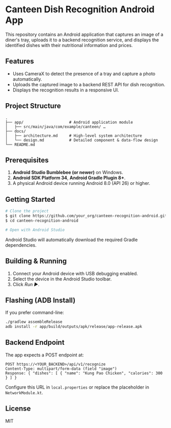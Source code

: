 # Canteen Dish Recognition Android App

This repository contains an Android application that captures an image of a diner's tray, uploads it to a backend recognition service, and displays the identified dishes with their nutritional information and prices.

## Features
- Uses CameraX to detect the presence of a tray and capture a photo automatically.
- Uploads the captured image to a backend REST API for dish recognition.
- Displays the recognition results in a responsive UI.

## Project Structure
```
.
├── app/                    # Android application module
│   ├── src/main/java/com/example/canteen/ …
├── docs/
│   ├── architecture.md     # High-level system architecture
│   └── design.md           # Detailed component & data-flow design
└── README.md
```

## Prerequisites
1. **Android Studio Bumblebee (or newer)** on Windows.
2. **Android SDK Platform 34**, **Android Gradle Plugin 8+**.
3. A physical Android device running Android 8.0 (API 26) or higher.

## Getting Started
```bash
# Clone the project
$ git clone https://github.com/your_org/canteen-recognition-android.git
$ cd canteen-recognition-android

# Open with Android Studio
```
Android Studio will automatically download the required Gradle dependencies. 

## Building & Running
1. Connect your Android device with USB debugging enabled.
2. Select the device in the Android Studio toolbar.
3. Click *Run ▶️*.

## Flashing (ADB Install)
If you prefer command-line:
```bash
./gradlew assembleRelease
adb install -r app/build/outputs/apk/release/app-release.apk
```

## Backend Endpoint
The app expects a POST endpoint at:
```
POST https://<YOUR_BACKEND>/api/v1/recognize
Content-Type: multipart/form-data (field "image")
Response: { "dishes": [ { "name": "Kung Pao Chicken", "calories": 300 } ] }
```
Configure this URL in `local.properties` or replace the placeholder in `NetworkModule.kt`.

## License
MIT
